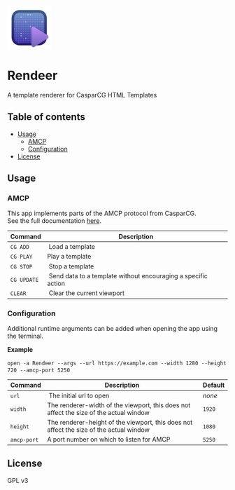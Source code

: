 <img src="icon.png" width="100" alt="Icon"/>

#  Rendeer
A template renderer for CasparCG HTML Templates

## Table of contents
- [Usage](#usage)
  - [AMCP](#amcp)
  - [Configuration](#configuration)
- [License](#license)

## Usage

### AMCP
This app implements parts of the AMCP protocol from CasparCG.  
See the full documentation [here](https://github.com/CasparCG/help/wiki/AMCP-Protocol).

| Command | Description |
| --- | --- |
| `CG ADD` | Load a template |
| `CG PLAY` | Play a template |
| `CG STOP` | Stop a template |
| `CG UPDATE` | Send data to a template without encouraging a specific action |
| `CLEAR` | Clear the current viewport |

### Configuration
Additional runtime arguments can be added when opening the app using the terminal.

**Example**
```
open -a Rendeer --args --url https://example.com --width 1280 --height 720 --amcp-port 5250
```

| Command | Description | Default|
| --- | --- | --- |
| `url` | The initial url to open | *none* |
| `width` | The renderer-width of the viewport, this does not affect the size of the actual window | `1920` |
| `height` | The renderer-height of the viewport, this does not affect the size of the actual window | `1080` |
| `amcp-port` | A port number on which to listen for AMCP | `5250` |


## License
GPL v3
